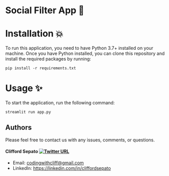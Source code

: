 # Social Filter App 💬

# Installation 💥

To run this application, you need to have Python 3.7+ installed on your machine. Once you have Python installed, you can clone this repository and install the required packages by running:

`pip install -r requirements.txt`

# Usage ✨

To start the application, run the following command:

`streamlit run app.py`

## Authors

Please feel free to contact us with any issues, comments, or questions.

#### Clifford Sepato [![Twitter URL](https://img.shields.io/twitter/url/https/twitter.com/bukotsunikki.svg?style=social&label=Follow%20%40csepato)](https://twitter.com/csepato)

- Email: <codingwithcliff@gmail.com>
- LinkedIn: https://linkedin.com/in/cliffordsepato
